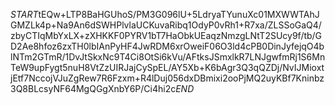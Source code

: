 $START$tEQw+LTP8BaHGUhoS/PM3G096lU+5LdryaTYunuXc01MXWWTAhJGMZLk4p+Na9An6dSWHPlvlaUCKuvaRibq1OdyP0vRh1+R7xa/ZLSSoGaQ4/zbyCTIqMbYxLX+zXHKKF0PYRV1bT7HaObkUEaqzNmzgLNtT2SUcy9f/tb/GD2Ae8hfoz6zxTH0lbIAnPyHF4JwRDM6xrOweiF06O3ld4cPB0DinJyfejqO4blNTm2GTmR/1DvJtSkxNc9T4Ci8OtSi6kVu/AFtksJSmxlkR7LNJgwfmRj1S6MnTeW9upFygt5nuH8VtZzUIRJajCySpEL/AY5Xb+K6bAgr3Q3qQZDj/NvIJMioxtjEtf7NccojVJuZgRew7R6Fzxm+R4lDuj056dxDBmixi2ooPjMQ2uyKBf7Kninbz3Q8BLcsyNF64MgQGgXnbY6P/Ci4hi2c$END$